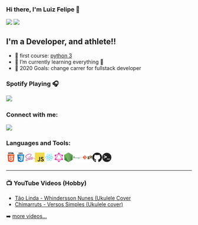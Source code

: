 ### Hi there, I'm Luiz Felipe 👋

[<img src="https://media-exp1.licdn.com/dms/image/C4D0BAQGyOWvr4W0Pow/company-logo_200_200/0/1590003577120?e=2159024400&v=beta&t=CtsDFVp0TAdwyg73A8F82MohzKpAQy-pUGA13atPG6A" width="50" />](https://www.linkedin.com/in/luiz-felipe-barbosa)
[<img src="https://wetbf.files.wordpress.com/2015/03/curriculum-vitae.jpg" width="50" />](https://drive.google.com/file/d/1MCE-jVOb50UtuP47n6PnkPUSNvG4-l6Q/view?usp=sharing)

## I'm a Developer, and athlete!!

- 🔭 first course: [python 3][course]
- 🌱 I’m currently learning everything 🤣
- 🥅 2020 Goals: change carrer for fullstack developer

### Spotify Playing 🎧

[<img src="https://i.ytimg.com/vi/WN-FgwTkqhY/maxresdefault.jpg" width="100" />](https://www.youtube.com/watch?v=WN-FgwTkqhY)

### Connect with me:


[<img align="left" width="22px" src="https://cdn.jsdelivr.net/npm/simple-icons@v3/icons/instagram.svg" />][instagram]

<br />

### Languages and Tools:

[<img align="left" alt="HTML5" width="26px" src="https://raw.githubusercontent.com/github/explore/80688e429a7d4ef2fca1e82350fe8e3517d3494d/topics/html/html.png" />][webdevplaylist]
[<img align="left" alt="CSS3" width="26px" src="https://raw.githubusercontent.com/github/explore/80688e429a7d4ef2fca1e82350fe8e3517d3494d/topics/css/css.png" />][cssplaylist]
[<img align="left" alt="Sass" width="26px" src="https://raw.githubusercontent.com/github/explore/80688e429a7d4ef2fca1e82350fe8e3517d3494d/topics/sass/sass.png" />][cssplaylist]
[<img align="left" alt="JavaScript" width="26px" src="https://raw.githubusercontent.com/github/explore/80688e429a7d4ef2fca1e82350fe8e3517d3494d/topics/javascript/javascript.png" />][jsplaylist]
[<img align="left" alt="React" width="26px" src="https://raw.githubusercontent.com/github/explore/80688e429a7d4ef2fca1e82350fe8e3517d3494d/topics/react/react.png" />][reactplaylist]
[<img align="left" alt="GraphQL" width="26px" src="https://raw.githubusercontent.com/github/explore/80688e429a7d4ef2fca1e82350fe8e3517d3494d/topics/graphql/graphql.png" />][webdevplaylist]
[<img align="left" alt="Node.js" width="26px" src="https://raw.githubusercontent.com/github/explore/80688e429a7d4ef2fca1e82350fe8e3517d3494d/topics/nodejs/nodejs.png" />][webdevplaylist]
[<img align="left" alt="MongoDB" width="26px" src="https://raw.githubusercontent.com/github/explore/80688e429a7d4ef2fca1e82350fe8e3517d3494d/topics/mongodb/mongodb.png" />][webdevplaylist]
[<img align="left" alt="Git" width="26px" src="https://raw.githubusercontent.com/github/explore/80688e429a7d4ef2fca1e82350fe8e3517d3494d/topics/git/git.png" />][webdevplaylist]
[<img align="left" alt="GitHub" width="26px" src="https://raw.githubusercontent.com/github/explore/78df643247d429f6cc873026c0622819ad797942/topics/github/github.png" />][webdevplaylist]
[<img align="left" alt="Terminal" width="26px" src="https://raw.githubusercontent.com/github/explore/80688e429a7d4ef2fca1e82350fe8e3517d3494d/topics/terminal/terminal.png" />][webdevplaylist]

<br />
<br />

---

### 📺 YouTube Videos (Hobby)

<!-- YOUTUBE:START -->
- [Tão Linda - Whindersson Nunes (Ukulele Cover](https://www.youtube.com/watch?v=z_MP9MtoYEc&ab_channel=UK100)
- [Chimarruts - Versos Simples (Ukulele cover)](https://www.youtube.com/watch?v=gSzNzPvkcQU&ab_channel=UK100)
<!-- YOUTUBE:END -->

➡️ [more videos...](https://www.youtube.com/channel/UCqIWSpzw3fezWAX0e7y-jPw/featured)



[website]: https://codeSTACKr.com
[course]: https://www.youtube.com/c/CursoemV%C3%ADdeo/featured
[twitter]: https://twitter.com/codeSTACKr
[youtube]: https://youtube.com/codeSTACKr
[instagram]: https://www.instagram.com/luizfelipe_sw/?hl=pt-br
[linkedin]: https://linkedin.com/in/codeSTACKr
[webdevplaylist]: https://www.youtube.com/playlist?list=PLkwxH9e_vrAJ0WbEsFA9W3I1W-g_BTsbt
[jsplaylist]: https://www.youtube.com/playlist?list=PLkwxH9e_vrALRJKu7wfXby3MKeflhTu6B
[cssplaylist]: https://www.youtube.com/playlist?list=PLkwxH9e_vrALSdvZuEh6gqQdmDoDIoqz4
[reactplaylist]: https://www.youtube.com/playlist?list=PLkwxH9e_vrAK4TdffpxKY3QGyHCpxFcQ0

<!-- Code cocopied from: codeSTACKr
https://github.com/codeSTACKr/codeSTACKr/blob/master/README.md -->
